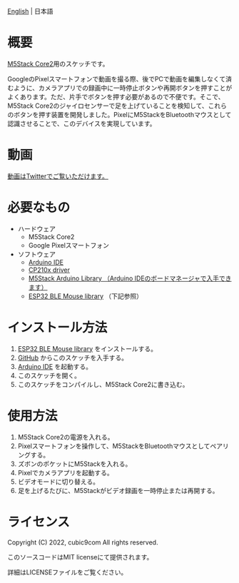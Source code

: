 [English](README.md) | 日本語

# 概要

[M5Stack Core2](https://docs.m5stack.com/#/en/core/core2)用のスケッチです。

GoogleのPixelスマートフォンで動画を撮る際、後でPCで動画を編集しなくて済むように、カメラアプリでの録画中に一時停止ボタンや再開ボタンを押すことがよくあります。ただ、片手でボタンを押す必要があるので不便です。そこで、M5Stack Core2のジャイロセンサーで足を上げていることを検知して、これらのボタンを押す装置を開発しました。PixelにM5StackをBluetoothマウスとして認識させることで、このデバイスを実現しています。

# 動画

[動画はTwitterでご覧いただけます。](https://twitter.com/cubic9com/status/1537970509526466560)

# 必要なもの

- ハードウェア
  - M5Stack Core2
  - Google Pixelスマートフォン
- ソフトウェア
  - [Arduino IDE](https://www.arduino.cc/en/software)
  - [CP210x driver](https://docs.m5stack.com/en/quick_start/m5core/arduino)
  - [M5Stack Arduino Library （Arduino IDEのボードマネージャで入手できます）](https://docs.m5stack.com/en/quick_start/m5core/arduino)
  - [ESP32 BLE Mouse library](https://github.com/T-vK/ESP32-BLE-Mouse) （下記参照）

# インストール方法

1. [ESP32 BLE Mouse library](https://github.com/T-vK/ESP32-BLE-Mouse) をインストールする。
1. [GitHub](https://github.com/cubic9com/m5core2_pause_or_resume_rec_vid_on_pixel_by_gyro/) からこのスケッチを入手する。
1. [Arduino IDE](https://www.arduino.cc/) を起動する。
1. このスケッチを開く。
1. このスケッチをコンパイルし、M5Stack Core2に書き込む。

# 使用方法

1. M5Stack Core2の電源を入れる。
1. Pixelスマートフォンを操作して、M5StackをBluetoothマウスとしてペアリングする。
1. ズボンのポケットにM5Stackを入れる。
1. Pixelでカメラアプリを起動する。
1. ビデオモードに切り替える。
1. 足を上げるたびに、M5Stackがビデオ録画を一時停止または再開する。

# ライセンス

Copyright (C) 2022, cubic9com All rights reserved.

このソースコードはMIT licenseにて提供されます。

詳細はLICENSEファイルをご覧ください。

